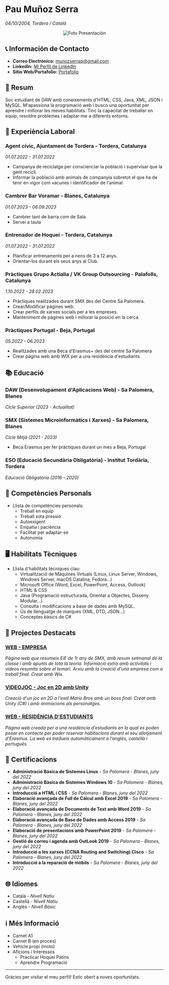 # Pau Muñoz Serra
*04/10/2004, Tordera / Català*
<p align="center">
  <img src="https://media.licdn.com/dms/image/C4D03AQEHPIY7PjkZeg/profile-displayphoto-shrink_400_400/0/1653841055965?e=2147483647&v=beta&t=W1uP8pR96umCJyVHDfFFOQBZam7CuDBymOSdKpvr8OI" alt="Foto Presentación">
</p>



## 📞 Información de Contacto

- **Correo Electrónico:** munozserrap@gmail.com
- **LinkedIn:** [Mi Perfil de LinkedIn](https://www.linkedin.com/in/pau-muñoz-serra-1383a6194/)
- **Sitio Web/Portafolio:** [Portafolio](https://munozserrap.wixsite.com/pmsporfoli)



## 📖 Resum

Soc estudiant de DAW amb coneixements d'HTML, CSS, Java, XML, JSON i MySQL. M'apassiona la programació web i busco una oportunitat per aprendre i millorar les meves habilitats. Tinc la capacitat de treballar en equip, resoldre problemes i adaptar-me a diferents entorns.



## 👷 Experiència Laboral

### Agent cívic, Ajuntament de Tordera - Tordera, Catalunya
*01.07.2022 - 31.07.2022*

- Campanya de reciclatge per conscienciar la població i supervisar que la gent recicli.
- Informar la població amb animals de companyia sobretot el que ha de tenir en vigor com vacunes i identificador de l'animal.

### Cambrer Bar Voramar - Blanes, Catalunya
*01.07.2023 - 06.09.2023*

- Cambrer tant de barra com de Sala.
- Servei a taula

### Entrenador de Hoquei - Tordera, Catalunya
*01.07.2022 - 31.07.2022*

- Planificar entrenaments per a nens de 3 a 12 anys.
- Orientar-los durant els seus anys al Club.

### Pràctiques Grupo Actialia / VK Group Outsourcing - Palafolls, Catalunya
*1.10.2022 - 28.02.2023*

- Pràctiques realitzades durant SMX des del Centre Sa Palomera.
- Crear/Modificar pàgines web.
- Crear perfils de xarxes socials per a les empreses.
- Manteniment de pàgines web i millorar la posició en la cerca.

### Pràctiques Portugal - Beja, Portugal
*05.2022 - 06.2023*

- Realitzades amb una Beca d'Erasmus+ des del centre Sa Palomera
- Crear pàgina web amb WIX per a una residència d'estudiants



## 📚 Educació

### DAW (Desenvolupament d'Aplicacions Web) - Sa Palomera, Blanes
*Cicle Superior (2023 - Actualitat)*

### SMX (Sistemes Microinformàtics i Xarxes) - Sa Palomera, Blanes
*Cicle Mitjà (2021 - 2023)*

- Beca Erasmus per fer pràctiques durant un mes a Beja, Portugal

### ESO (Educació Secundària Obligatòria) - Institut Tordària, Tordera
*Educació Obligatòria (2016 - 2020)*



## 🤔 Competències Personals

- Llista de competències personals:
  - Treball en equip
  - Treball sota pressió
  - Autoexigent
  - Empatia i paciència
  - Facilitat per adaptar-se
  - Autonomia



## 🖥️ Habilitats Tècniques

- Llista d'habilitats tècniques clau:
  - Virtualització de Màquines Virtuals (Linux, Linux Server, Windows, Windows Server, macOS Catalina, Fedora...)
  - Microsoft Office (Word, Excel, PowerPoint, Access, Outlook)
  - HTML & CSS
  - Java (Programació estructurada, Orientat a Objectes, Disseny Modular...)
  - Consulta i modificacions a base de dades amb MySQL.
  - Ús de llenguatge de marques (XML, DTD, JSON...)
  - Conceptes bàsics de C#



## 📂 Projectes Destacats

### [WEB - EMPRESA](https://munozserrap.wixsite.com/pamuse-empresa)
*Pàgina web que resumeix EiE de 1r any de SMX, amb resum setmanal de la classe i amb apunts de tota la teoria.
Informació extra amb activitats i vídeos resumits sobre el temari.
Arxiu amb la creació d'una empresa com a treball final.
Creat amb Wix.*

### [VIDEOJOC - Joc en 2D amb Unity](https://github.com/XinLu85/DAW-IPOP/tree/main/Curriculum/VideoJoc)
*Creació d'un joc en 2D a l'estil Mario Bros amb un boss final.
Creat amb Unity (C#) i amb animacions als personatges.*

### [WEB - RESIDÈNCIA D'ESTUDIANTS](https://munozserrap.wixsite.com/residancia-beja)
*Pàgina web creada per a una residència d'estudiants en la qual es poden posar en contacte per poder reservar habitacions durant el seu allotjament d'Erasmus.
La web es tradueix automàticament a l'anglès, castellà i portuguès.*



## 📑 Certificacions

- **Administració Bàsica de Sistemes Linux** - *Sa Palomera - Blanes, juny del 2022*
- **Administració Bàsica de Sistemes Windows 10** - *Sa Palomera - Blanes, juny del 2022*
- **Introducció a HTML i CSS** - *Sa Palomera - Blanes, juny del 2022*
- **Elaboració avançada de Full de Càlcul amb Excel 2019** - *Sa Palomera - Blanes, juny del 2022*
- **Elaboració avançada de Documents de Text amb Word 2019** - *Sa Palomera - Blanes, juny del 2022*
- **Elaboració avançada de Base de Dades amb Access 2019** - *Sa Palomera - Blanes, juny del 2022*
- **Elaboració de presentacions amb PowerPoint 2019** - *Sa Palomera - Blanes, juny del 2022*
- **Gestió de correu i agenda amb OutLook 2019** - *Sa Palomera - Blanes, juny del 2022*
- **Introducció a les xarxes (CCNA Routing and Switching) Cisco** - *Sa Palomera - Blanes, juny del 2022*
- **Introducció a la reparació de mòbils** - *Sa Palomera - Blanes, juny del 2022*



## 🌐 Idiomes

- Català - *Nivell Natiu*
- Castellà - *Nivell Natiu*
- Anglès - *Nivell Bàsic*



## ℹ️ Més Informació

- Carnet A1
- Carnet B (en procés)
- Vehicle propi (moto)
- Aficions i Interessos
  - Practicar Hoquei Patins
  - Aprendre Programació

---

Gràcies per visitar el meu perfil! Estic obert a noves oportunitats.

